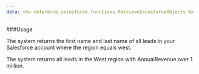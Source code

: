 ```yaml
---
data: <%= reference.salesforce.functions.RetrieveSalesforceObjects %>
---
```

###Usage

<gist data-gist="https://gist.github.com/mc-doc/722f071232b7a2d4c703dbc1c944d3bf.js"></gist>

The system returns the first name and last name of all leads in your Salesforce account where the region equals west.

<gist data-gist="https://gist.github.com/mc-doc/c8a0a1307b345991037726318db4be53.js"></gist>

The system returns all leads in the West region with AnnualRevenue over 1 million.
